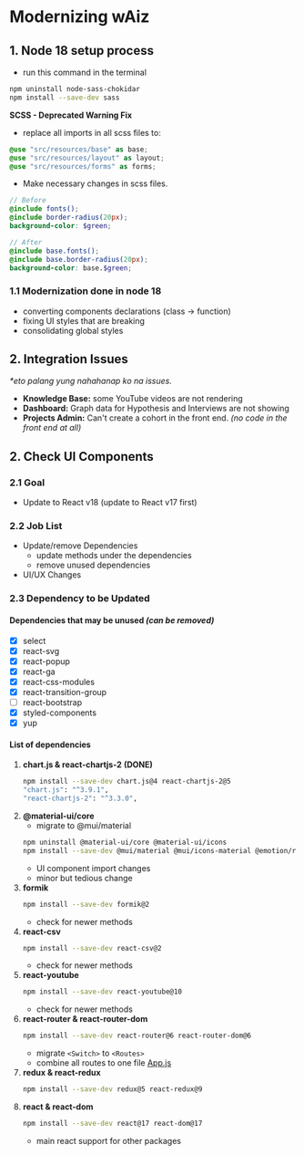 # Modernizing wAiz

## 1. Node 18 setup process
- run this command in the terminal
```bash
npm uninstall node-sass-chokidar
npm install --save-dev sass
```
**SCSS - Deprecated Warning Fix**
- replace all imports in all scss files to:
```scss
@use "src/resources/base" as base;
@use "src/resources/layout" as layout;
@use "src/resources/forms" as forms;
```
- Make necessary changes in scss files.
```scss
// Before
@include fonts();
@include border-radius(20px);
background-color: $green;

// After
@include base.fonts();
@include base.border-radius(20px);
background-color: base.$green;
```

### 1.1 Modernization done in node 18
- converting components declarations (class &rarr; function)
- fixing UI styles that are breaking
- consolidating global styles

## 2. Integration Issues
_*eto palang yung nahahanap ko na issues._
   - **Knowledge Base:** some YouTube videos are not rendering
   - **Dashboard:** Graph data for Hypothesis and Interviews are not showing
   - **Projects Admin:** Can't create a cohort in the front end. _(no code in the front end at all)_

## 2.  Check UI Components
### 2.1 Goal
- Update to React v18 (update to React v17 first)
### 2.2 Job List 
- Update/remove Dependencies
  - update methods under the dependencies
  - remove unused dependencies
- UI/UX Changes

### 2.3 Dependency to be Updated
#### Dependencies that may be unused _(can be removed)_
- [x] select
- [x] react-svg
- [x] react-popup
- [x] react-ga
- [x] react-css-modules
- [x] react-transition-group
- [ ] react-bootstrap
- [x] styled-components
- [x] yup
  
#### List of dependencies
1. **chart.js & react-chartjs-2** **(DONE)**
   ```bash
   npm install --save-dev chart.js@4 react-chartjs-2@5
   "chart.js": "^3.9.1",
   "react-chartjs-2": "^3.3.0",
   ```
2. **@material-ui/core**
   - migrate to @mui/material
   ```bash
   npm uninstall @material-ui/core @material-ui/icons
   npm install --save-dev @mui/material @mui/icons-material @emotion/react @emotion/styled
   ```
   - UI component import changes
   - minor but tedious change
3. **formik**
   ```bash
   npm install --save-dev formik@2
   ```
   - check for newer methods
4. **react-csv**
   ```bash
   npm install --save-dev react-csv@2
   ```
   - check for newer methods
5. **react-youtube**
   ```bash
   npm install --save-dev react-youtube@10
   ```
   - check for newer methods
6. **react-router & react-router-dom**
   ```bash
   npm install --save-dev react-router@6 react-router-dom@6
   ```
   - migrate `<Switch>` to `<Routes>`
   - combine all routes to one file [App.js](src/components/app.js)
7. **redux & react-redux**
   ```bash
   npm install --save-dev redux@5 react-redux@9
   ```
8. **react & react-dom**
   ```bash
   npm install --save-dev react@17 react-dom@17
   ```
   - main react support for other packages